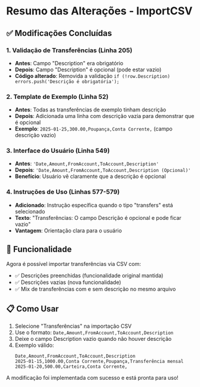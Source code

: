 # Resumo das Alterações - ImportCSV

## ✅ Modificações Concluídas

### 1. Validação de Transferências (Linha 205)
- **Antes**: Campo "Description" era obrigatório
- **Depois**: Campo "Description" é opcional (pode estar vazio)
- **Código alterado**: Removida a validação `if (!row.Description) errors.push('Descrição é obrigatória');`

### 2. Template de Exemplo (Linha 52)
- **Antes**: Todas as transferências de exemplo tinham descrição
- **Depois**: Adicionada uma linha com descrição vazia para demonstrar que é opcional
- **Exemplo**: `2025-01-25,300.00,Poupança,Conta Corrente,` (campo descrição vazio)

### 3. Interface do Usuário (Linha 549)
- **Antes**: `'Date,Amount,FromAccount,ToAccount,Description'`
- **Depois**: `'Date,Amount,FromAccount,ToAccount,Description (Opcional)'`
- **Benefício**: Usuário vê claramente que a descrição é opcional

### 4. Instruções de Uso (Linhas 577-579)
- **Adicionado**: Instrução específica quando o tipo "transfers" está selecionado
- **Texto**: "Transferências: O campo Descrição é opcional e pode ficar vazio"
- **Vantagem**: Orientação clara para o usuário

## 🔧 Funcionalidade

Agora é possível importar transferências via CSV com:
- ✅ Descrições preenchidas (funcionalidade original mantida)
- ✅ Descrições vazias (nova funcionalidade)
- ✅ Mix de transferências com e sem descrição no mesmo arquivo

## 📋 Como Usar

1. Selecione "Transferências" na importação CSV
2. Use o formato: `Date,Amount,FromAccount,ToAccount,Description`
3. Deixe o campo Description vazio quando não houver descrição
4. Exemplo válido:
   ```
   Date,Amount,FromAccount,ToAccount,Description
   2025-01-15,1000.00,Conta Corrente,Poupança,Transferência mensal
   2025-01-20,500.00,Carteira,Conta Corrente,
   ```

A modificação foi implementada com sucesso e está pronta para uso!